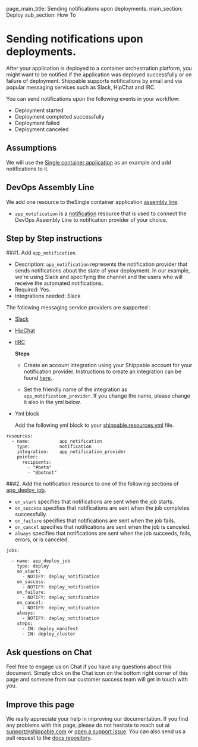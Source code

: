 page_main_title: Sending notifications upon deployments.
main_section: Deploy
sub_section: How To

# Sending notifications upon deployments.

After your application is deployed to a container orchestration platform, you might want to be notified if the application was deployed successfully or on failure of deployment. Shippable supports notifications by email and via popular messaging services such as Slack, HipChat and IRC.

You can send notifications upon the following events in your workflow:

* Deployment started
* Deployment completed successfully
* Deployment failed
* Deployment canceled

## Assumptions

We will use the [Single container application](/deploy/cd_of_single_container_applications_to_orchestration_platforms) as an example and add notifications to it.

## DevOps Assembly Line

We add one resource to theSingle container application [assembly line](/deploy/deploy-mvp-1/#devops-assembly-line).

* `app_notification` is a [notification](/platform/workflow/resource/cluster/) resource that is used to connect the DevOps Assembly Line to notification provider of your choice.

## Step by Step instructions

###1.  Add `app_notification`.
* Description: `app_notification` represents the notification provider that sends notifications about the state of your deployment. In our example, we're using Slack and specifying the channel and the users who will receive the automated notifications.
* Required: Yes.
* Integrations needed: Slack

The following messaging service providers are supported :

- [Slack](/platform/integration/slack/)
- [HipChat](/platform/integration/hipchat/)
- [IIRC](/platform/integration/irc/)

    **Steps**  

    - Create an account integration using your Shippable account for your notification provider.
    Instructions to create an integration can be found [here](http://docs.shippable.com/platform/tutorial/integration/howto-crud-integration/).

    - Set the friendly name of the integration as `app_notification_provider`. If you change the name,
    please change it also in the yml below.

* Yml block

    Add the following yml block to your [shippable.resources.yml](/platform/tutorial/workflow/shippable-resources-yml/) file.

```
resources:
  - name:           app_notification
    type:           notification
    integration:    app_notification_provider
    pointer:
      recipients:
        - "#beta"
        - "@botnot"
```

###2. Add the notification resource to one of the following sections of [app_deploy_job](/deploy/deploy-mvp-1/#7-define-app_deploy_job).

* `on_start` specifies that notifications are sent when the job starts.
* `on_success` specifies that notifications are sent when the job completes successfully.
* `on_failure` specifies that notifications are sent when the job fails.
* `on_cancel` specifies that notifications are sent when the job is canceled.
* `always` specifies that notifications are sent when the job succeeds, fails, errors, or is canceled.

```
jobs:

  - name: app_deploy_job
    type: deploy
    on_start:
      - NOTIFY: deploy_notification
    on_success:
      - NOTIFY: deploy_notification
    on_failure:
      - NOTIFY: deploy_notification
    on_cancel:
      - NOTIFY: deploy_notification
    always:
      - NOTIFY: deploy_notification
    steps:
      - IN: deploy_manifest
      - IN: deploy_cluster
```

## Ask questions on Chat

Feel free to engage us on Chat if you have any questions about this document. Simply click on the Chat icon on the bottom right corner of this page and someone from our customer success team will get in touch with you.

## Improve this page

We really appreciate your help in improving our documentation. If you find any problems with this page, please do not hesitate to reach out at [support@shippable.com](mailto:support@shippable.com) or [open a support issue](https://www.github.com/Shippable/support/issues). You can also send us a pull request to the [docs repository](https://www.github.com/Shippable/docs).
